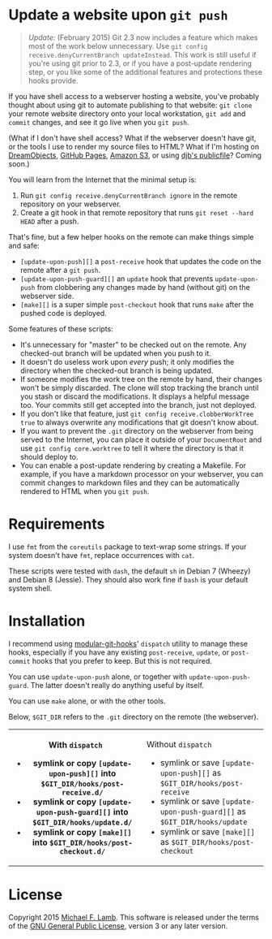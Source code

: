 # Update a website upon `git push`

> *Update:* (February 2015) Git 2.3 now includes a feature which makes most of the work below unnecessary. Use `git config receive.denyCurrentBranch updateInstead`. This work is still useful if you're using git prior to 2.3, or if you have a post-update rendering step, or you like some of the additional features and protections these hooks provide.

If you have shell access to a webserver hosting a website, you've probably thought about using git to automate publishing to that website: `git clone` your remote website directory onto your local workstation, `git add` and `commit` changes, and see it go live when you `git push`.

(What if I don't have shell access? What if the webserver doesn't have git, or the tools I use to render my source files to HTML? What if I'm hosting on [DreamObjects](https://www.dreamhost.com/cloud/storage/), [GitHub Pages](https://pages.github.com/), [Amazon S3](http://docs.aws.amazon.com/gettingstarted/latest/swh/website-hosting-intro.html), or using [djb's publicfile](http://cr.yp.to/publicfile.html)? Coming soon.)

You will learn from the Internet that the minimal setup is:

1. Run `git config receive.denyCurrentBranch ignore` in the remote repository on your webserver.
2. Create a git hook in that remote repository that runs `git reset --hard HEAD` after a push.

That's fine, but a few helper hooks on the remote can make things simple and safe:

- `[update-upon-push][]` a `post-receive` hook that updates the code on the remote after a `git push`.
- `[update-upon-push-guard][]` an `update` hook that prevents `update-upon-push` from clobbering any changes made by hand (without git) on the webserver side.
- `[make][]` is a super simple `post-checkout` hook that runs `make` after the pushed code is deployed.

Some features of these scripts:

- It's unnecessary for "master" to be checked out on the remote. Any checked-out branch will be updated when you push to it.
- It doesn't do useless work upon *every* push; it only modifies the directory when the checked-out branch is being updated.
- If someone modifies the work tree on the remote by hand, their changes won't be simply discarded. The clone will stop tracking the branch until you stash or discard the modifications. It displays a helpful message too. Your commits still get accepted into the branch, just not deployed.
- If you don't like that feature, just `git config receive.clobberWorkTree true` to always overwrite any modifications that git doesn't know about.
- If you want to prevent the `.git` directory on the webserver from being served to the Internet, you can place it outside of your `DocumentRoot` and use `git config core.worktree` to tell it where the directory is that it should deploy to.
- You can enable a post-update rendering by creating a Makefile. For example, if you have a markdown processor on your webserver, you can commit changes to markdown files and they can be automatically rendered to HTML when you `git push`.

# Requirements

I use `fmt` from the `coreutils` package to text-wrap some strings. If your system doesn't have `fmt`, replace occurrences with `cat`.

These scripts were tested with `dash`, the default `sh` in Debian 7 (Wheezy) and Debian 8 (Jessie). They should also work fine if `bash` is your default system shell.

# Installation

I recommend using [modular-git-hooks][]' `dispatch` utility to manage these hooks, especially if you have any existing `post-receive`, `update`, or `post-commit` hooks that you prefer to keep. But this is not required.

You can use `update-upon-push` alone, or together with `update-upon-push-guard`. The latter doesn't really do anything useful by itself.

You can use `make` alone, or with the other tools.

Below, `$GIT_DIR` refers to the `.git` directory on the remote (the webserver).

<table><tr><th>

With `dispatch`

- symlink or copy `[update-upon-push][]` into `$GIT_DIR/hooks/post-receive.d/`
- symlink or copy `[update-upon-push-guard][]` into `$GIT_DIR/hooks/update.d/`
- symlink or copy `[make][]` into `$GIT_DIR/hooks/post-checkout.d/`

</td><td>

Without `dispatch`

- symlink or save `[update-upon-push][]` as `$GIT_DIR/hooks/post-receive`
- symlink or save `[update-upon-push-guard][]` as `$GIT_DIR/hooks/update`
- symlink or save `[make][]` as `$GIT_DIR/hooks/post-checkout`

</td></tr></table>

# License

Copyright 2015 [Michael F. Lamb][]. This software is released under the terms of the [GNU General Public License][], version 3 or any later version.

[Michael F. Lamb]: http://datagrok.org
[GNU General Public License]: http://www.gnu.org/copyleft/gpl.html
[modular-git-hooks]: https://github.com/datagrok/modular-git-hooks
[update-upon-push]: post-receive.d/update-upon-push
[update-upon-push-guard]: update.d/update-upon-push-guard
[make]: post-checkout.d/make
